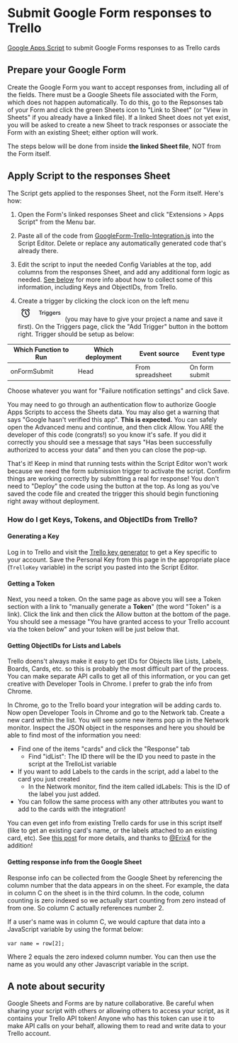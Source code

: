 # Submit Google Form responses to Trello #
[Google Apps Script](https://developers.google.com/apps-script/) to submit Google Forms responses to as Trello cards


## Prepare your Google Form ##
Create the Google Form you want to accept responses from, including all of the fields. There must be a Google Sheets file associated with the Form, which does not happen automatically. To do this, go to the Repsonses tab of your Form and click the green Sheets icon to "Link to Sheet" (or "View in Sheets" if you already have a linked file). If a linked Sheet does not yet exist, you will be asked to create a new Sheet to track responses or associate the Form with an existing Sheet; either option will work.

The steps below will be done from inside **the linked Sheet file**, NOT from the Form itself.

## Apply Script to the responses Sheet ##
The Script gets applied to the responses Sheet, not the Form itself. Here's how:

1. Open the Form's linked responses Sheet and click "Extensions > Apps Script" from the Menu bar.

2. Paste all of the code from [GoogleForm-Trello-Integration.js](https://github.com/kmcroft13/submit-googleforms-to-trello/blob/master/GoogleForm-Trello-Integration.js) into the Script Editor. Delete or replace any automatically generated code that's already there.

3. Edit the script to input the needed Config Variables at the top, add columns from the responses Sheet, and add any additional form logic as needed. [See below](https://github.com/kmcroft13/submit-googleforms-to-trello/blob/master/README.md#how-do-i-get-keys-tokens-and-objectids-from-trello) for more info about how to collect some of this information, including Keys and ObjectIDs, from Trello.

4. Create a trigger by clicking the clock icon on the left menu ![project trigger](https://github.com/kmcroft13/submit-googleforms-to-trello/blob/master/project_trigger.png?raw=true) (you may have to give your project a name and save it first). On the Triggers page, click the "Add Trigger" button in the bottom right. Trigger should be setup as below:

| Which Function to Run   | Which deployment  | Event source      | Event type      |
| ----------------------- |------------------ | ----------------- | --------------- |
| onFormSubmit            | Head              | From spreadsheet  | On form submit  |

Choose whatever you want for "Failure notification settings" and click Save.

You may need to go through an authentication flow to authorize Google Apps Scripts to access the Sheets data. You may also get a warning that says "Google hasn't verified this app". **This is expected.** You can safely open the Advanced menu and continue, and then click Allow. You ARE the developer of this code (congrats!) so you know it's safe. If you did it correctly you should see a message that says "Has been successfully authorized to access your data" and then you can close the pop-up.

That's it! Keep in mind that running tests within the Script Editor won't work because we need the form submission trigger to activate the script. Confirm things are working correctly by submitting a real for response! You don't need to "Deploy" the code using the button at the top. As long as you've saved the code file and created the trigger this should begin functioning right away without deployment.

### How do I get Keys, Tokens, and ObjectIDs from Trello? ###
#### Generating a Key ####
Log in to Trello and visit the [Trello key generator](https://trello.com/app-key) to get a Key specific to your account. Save the Personal Key from this page in the appropriate place (`TrelloKey` variable) in the script you pasted into the Script Editor.

#### Getting a Token ####
Next, you need a token. On the same page as above you will see a Token section with a link to "manually generate a **Token**" (the word "Token" is a link). Click the link and then click the Allow button at the bottom of the page. You should see a message "You have granted access to your Trello account via the token below" and your token will be just below that.

#### Getting ObjectIDs for Lists and Labels ####
Trello doens't always make it easy to get IDs for Objects like Lists, Labels, Boards, Cards, etc. so this is probably the most difficult part of the process. You can make separate API calls to get all of this information, or you can get creative with Developer Tools in Chrome. I prefer to grab the info from Chrome.

In Chrome, go to the Trello board your integration will be adding cards to. Now open Developer Tools in Chrome and go to the Network tab. Create a new card within the list. You will see some new items pop up in the Network monitor. Inspect the JSON object in the responses and here you should be able to find most of the information you need:

+ Find one of the items "cards" and click the "Response" tab
  + Find "idList": The ID there will be the ID you need to paste in the script at the TrelloList variable
+ If you want to add Labels to the cards in the script, add a label to the card you just created
  + In the Network monitor, find the item called idLabels: This is the ID of the label you just added.
+ You can follow the same process with any other attributes you want to add to the cards with the integration!

You can even get info from existing Trello cards for use in this script itself (like to get an existing card's name, or the labels attached to an existing card, etc). See [this post](https://github.com/kmcroft13/submit-googleforms-to-trello/issues/5) for more details, and thanks to [@Erix4](https://github.com/Erix4) for the addition!

#### Getting response info from the Google Sheet ####
Response info can be collected from the Google Sheet by referencing the column number that the data appears in on the sheet. For example, the data in column C on the sheet is in the third column. In the code, column counting is zero indexed so we actually start counting from zero instead of from one. So column C actually references number 2.

If a user's name was in column C, we would capture that data into a JavaScript variable by using the format below:

`var name = row[2];`

Where 2 equals the zero indexed column number. You can then use the name as you would any other Javascript variable in the script.

## A note about security ##
Google Sheets and Forms are by nature collaborative. Be careful when sharing your script with others or allowing others to access your script, as it contains your Trello API token! Anyone who has this token can use it to make API calls on your behalf, allowing them to read and write data to your Trello account.
